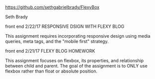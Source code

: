 https://github.com/sethgabrielbrady/FlexyBox

Seth Brady



front end 2/22/17
RESPONSIVE DSIGN WITH FLEXY BLOG  

This assignment requires incorporating responsive design using media queries,
meta tags, and the "mobile first" strategy. 




front end 2/21/17
FLEXY BLOG HOMEWORK



This assignment focuses on flexbox, its properties, and relationship
  between child and parent. The goal of the assignment is to ONLY use flexbox
  rather than float or absolute position.
